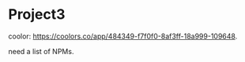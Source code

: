# Project3

coolor: https://coolors.co/app/484349-f7f0f0-8af3ff-18a999-109648.

need a list of NPMs.

